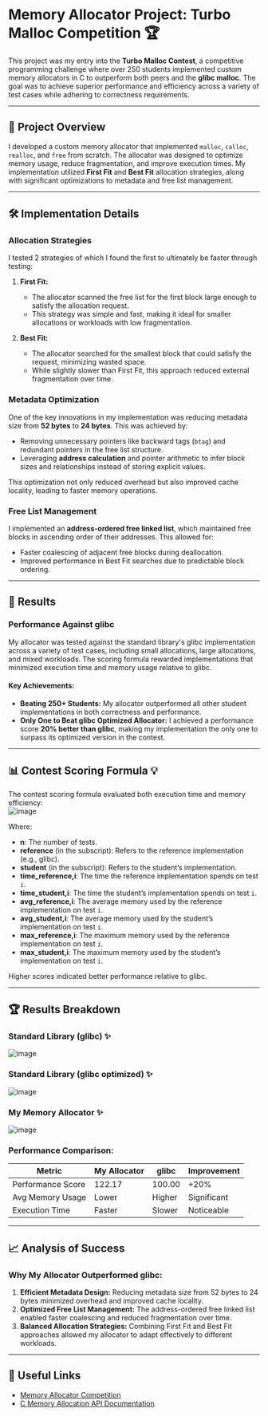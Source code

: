 # Memory Allocator Project: Turbo Malloc Competition 🏆  

This project was my entry into the **Turbo Malloc Contest**, a competitive programming challenge where over 250 students implemented custom memory allocators in C to outperform both peers and the **glibc malloc**. The goal was to achieve superior performance and efficiency across a variety of test cases while adhering to correctness requirements.

---

## 🚀 Project Overview  

I developed a custom memory allocator that implemented `malloc`, `calloc`, `realloc`, and `free` from scratch. The allocator was designed to optimize memory usage, reduce fragmentation, and improve execution times. My implementation utilized **First Fit** and **Best Fit** allocation strategies, along with significant optimizations to metadata and free list management.

---

## 🛠️ Implementation Details  

### Allocation Strategies
I tested 2 strategies of which I found the first to ultimately be faster through testing:

1. **First Fit:**  
   - The allocator scanned the free list for the first block large enough to satisfy the allocation request.  
   - This strategy was simple and fast, making it ideal for smaller allocations or workloads with low fragmentation.  

2. **Best Fit:**  
   - The allocator searched for the smallest block that could satisfy the request, minimizing wasted space.  
   - While slightly slower than First Fit, this approach reduced external fragmentation over time.  

### Metadata Optimization  
One of the key innovations in my implementation was reducing metadata size from **52 bytes** to **24 bytes**. This was achieved by:  
- Removing unnecessary pointers like backward tags (`btag`) and redundant pointers in the free list structure.  
- Leveraging **address calculation** and pointer arithmetic to infer block sizes and relationships instead of storing explicit values.  

This optimization not only reduced overhead but also improved cache locality, leading to faster memory operations.

### Free List Management  
I implemented an **address-ordered free linked list**, which maintained free blocks in ascending order of their addresses. This allowed for:  
- Faster coalescing of adjacent free blocks during deallocation.  
- Improved performance in Best Fit searches due to predictable block ordering.

---

## 🎯 Results  

### Performance Against glibc  
My allocator was tested against the standard library's glibc implementation across a variety of test cases, including small allocations, large allocations, and mixed workloads. The scoring formula rewarded implementations that minimized execution time and memory usage relative to glibc.

#### Key Achievements:  
- **Beating 250+ Students:** My allocator outperformed all other student implementations in both correctness and performance.  
- **Only One to Beat glibc Optimized Allocator:** I achieved a performance score **20% better than glibc**, making my implementation the only one to surpass its optimized version in the contest.

---

## 📊 Contest Scoring Formula 💡  

The contest scoring formula evaluated both execution time and memory efficiency:  
![image](https://github.com/user-attachments/assets/cad2d41c-d08a-41f0-b121-982fb6252c2c)

Where:

- **n**: The number of tests.
- **reference** (in the subscript): Refers to the reference implementation (e.g., glibc).
- **student** (in the subscript): Refers to the student’s implementation.
- **time_reference,i**: The time the reference implementation spends on test `i`.
- **time_student,i**: The time the student’s implementation spends on test `i`.
- **avg_reference,i**: The average memory used by the reference implementation on test `i`.
- **avg_student,i**: The average memory used by the student’s implementation on test `i`.
- **max_reference,i**: The maximum memory used by the reference implementation on test `i`.
- **max_student,i**: The maximum memory used by the student’s implementation on test `i`. 

Higher scores indicated better performance relative to glibc.

---

## 🏆 Results Breakdown  

### Standard Library (glibc) ✨  
![image](https://github.com/user-attachments/assets/925aaf93-f68d-4066-9e5d-22f1d6a3c918)

### Standard Library (glibc optimized) ✨  
![image](https://github.com/user-attachments/assets/d8cecb3e-7412-40cb-9b54-496faae80c17)

### My Memory Allocator ✨  
![image](https://github.com/user-attachments/assets/e9344dcc-3512-498e-acf4-17b8901f6097)

### Performance Comparison:  
| Metric                 | My Allocator       | glibc             | Improvement |
|------------------------|--------------------|-------------------|-------------|
| Performance Score      | 122.17             | 100.00            | +20%        |
| Avg Memory Usage       | Lower              | Higher            | Significant |
| Execution Time         | Faster             | Slower            | Noticeable  |

---

## 📈 Analysis of Success  

### Why My Allocator Outperformed glibc:  
1. **Efficient Metadata Design:** Reducing metadata size from 52 bytes to 24 bytes minimized overhead and improved cache locality.  
2. **Optimized Free List Management:** The address-ordered free linked list enabled faster coalescing and reduced fragmentation over time.  
3. **Balanced Allocation Strategies:** Combining First Fit and Best Fit approaches allowed my allocator to adapt effectively to different workloads.

---

## 🔗 Useful Links  

- [Memory Allocator Competition](https://grd-cs341-01.cs.illinois.edu/malloc)
- [C Memory Allocation API Documentation](http://man7.org/linux/man-pages/man)
